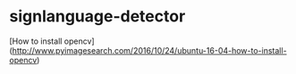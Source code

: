 # signlanguage-detector

[How to install opencv] (http://www.pyimagesearch.com/2016/10/24/ubuntu-16-04-how-to-install-opencv)
